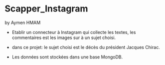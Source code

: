 # Scapper_Instagram

by Aymen HMAM

* Etablir un connecteur à Instagram qui collecte les textes, les commentaires est  les images sur à un sujet choisi.

* dans ce projet: le sujet choisi est le décès du président Jacques Chirac. 

* Les données sont stockées  dans une base MongoDB.


 
